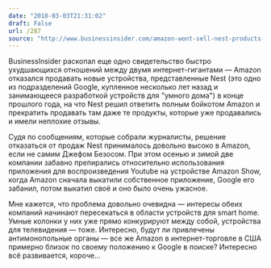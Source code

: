 ```yaml
---
date: "2018-03-03T21:31:02"
draft: False
url: /287
source: "http://www.businessinsider.com/amazon-wont-sell-nest-products-from-google-2018-3?op=1"
---
```


BusinessInsider раскопал еще одно свидетельство быстро ухудшающихся отношений между двумя интернет-гигантами — Amazon отказался продавать новые устройства, представленные Nest (это одно из подразделений Google, купленное несколько лет назад и занимающееся разработкой устройств для "умного дома") в конце прошлого года, на что Nest решил ответить полным бойкотом Amazon и прекратить продавать там даже те продукты, которые уже продавались и имели неплохие отзывы.

Судя по сообщениям, которые собрали журналисты, решение отказаться от продаж Nest принималось довольно высоко в Amazon, если не самим Джефом Безосом. При этом осенью и зимой две компании забавно препирались относительно использования приложения для воспроизведения Youtube на устройстве Amazon Show, когда Amazon сначала выкатили собственное приложение, Google его забанил, потом выкатил своё и оно было очень ужасное.

Мне кажется, что проблема довольно очевидна — интересы обеих компаний начинают пересекаться в области устройств для smart home. Умные колонки у них уже прямо конкурируют между собой, устройства для телевидения — тоже. Интересно, будут ли привлечены антимонопольные органы — все же Amazon в интернет-торговле в США примерно близок по своему положению к Google в поиске? Интересно всё развивается, короче…
